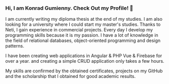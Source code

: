 ### Hi, I am Konrad Gumienny. Check Out my Profile! 👋
I am currently writing my diploma thesis at the end of my studies. I am also looking for a university where I could start my master's studies. Thanks to Neti, I gain experience in commercial projects. Every day I develop my programming skills because it is my passion. I have a lot of knowledge in the field of relational databases, object-oriented programming and design patterns.

I have been creating web applications in Angular & PHP Vue & Firebase for over a year.  and creating a simple CRUD application only takes a few hours.

My skills are confirmed by the obtained certificates, projects on my GitHub and the scholarship that I obtained for good academic results.

<!--
**GonePerf/GonePerf** is a ✨ _special_ ✨ repository because its `README.md` (this file) appears on your GitHub profile.

Here are some ideas to get you started:

- 🔭 I’m currently working on ...
- 🌱 I’m currently learning ...
- 👯 I’m looking to collaborate on ...
- 🤔 I’m looking for help with ...
- 💬 Ask me about ...
- 📫 How to reach me: ...
- 😄 Pronouns: ...
- ⚡ Fun fact: ...
-->
